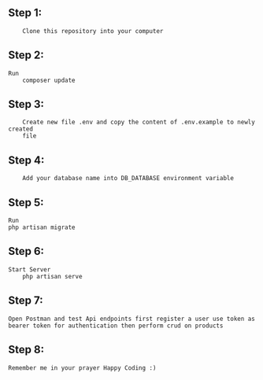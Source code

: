 ## Step 1: 
        Clone this repository into your computer
## Step 2:
    Run 
        composer update
## Step 3:
        Create new file .env and copy the content of .env.example to newly created 
        file
## Step 4:
        Add your database name into DB_DATABASE environment variable
## Step 5:
    Run 
    php artisan migrate
## Step 6:
    Start Server
        php artisan serve
## Step 7:
    Open Postman and test Api endpoints first register a user use token as bearer token for authentication then perform crud on products 
## Step 8:
    Remember me in your prayer Happy Coding :)
